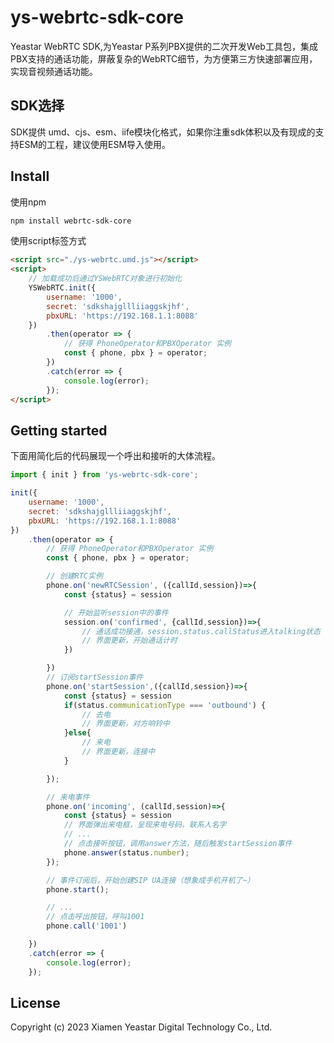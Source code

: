 # ys-webrtc-sdk-core
Yeastar WebRTC SDK,为Yeastar P系列PBX提供的二次开发Web工具包，集成PBX支持的通话功能，屏蔽复杂的WebRTC细节，为方便第三方快速部署应用，实现音视频通话功能。

## SDK选择
SDK提供 umd、cjs、esm、iife模块化格式，如果你注重sdk体积以及有现成的支持ESM的工程，建议使用ESM导入使用。

## Install
使用npm
```bash
npm install webrtc-sdk-core
```
使用script标签方式
```html
<script src="./ys-webrtc.umd.js"></script>
<script>
    // 加载成功后通过YSWebRTC对象进行初始化
    YSWebRTC.init({
        username: '1000',
        secret: 'sdkshajgllliiaggskjhf',
        pbxURL: 'https://192.168.1.1:8088'
    })
        .then(operator => {
            // 获得 PhoneOperator和PBXOperator 实例
            const { phone, pbx } = operator;
        })
        .catch(error => {
            console.log(error);
        });
</script>
```
## Getting started

下面用简化后的代码展现一个呼出和接听的大体流程。

```js
import { init } from 'ys-webrtc-sdk-core';

init({
    username: '1000',
    secret: 'sdkshajgllliiaggskjhf',
    pbxURL: 'https://192.168.1.1:8088'
})
    .then(operator => {
        // 获得 PhoneOperator和PBXOperator 实例
        const { phone, pbx } = operator;

        // 创建RTC实例
        phone.on('newRTCSession', ({callId,session})=>{
            const {status} = session

            // 开始监听session中的事件
            session.on('confirmed', {callId,session})=>{
                // 通话成功接通，session.status.callStatus进入talking状态
                // 界面更新，开始通话计时
            })

        })
        // 订阅startSession事件
        phone.on('startSession',({callId,session})=>{
            const {status} = session
            if(status.communicationType === 'outbound') {
                // 去电
                // 界面更新，对方响铃中
            }else{
                // 来电
                // 界面更新，连接中
            }

        });

        // 来电事件
        phone.on('incoming', (callId,session)=>{
            const {status} = session
            // 界面弹出来电框，呈现来电号码，联系人名字
            // ...
            // 点击接听按钮，调用answer方法，随后触发startSession事件
            phone.answer(status.number);
        });

        // 事件订阅后，开始创建SIP UA连接（想象成手机开机了~）
        phone.start();

        // ...
        // 点击呼出按钮，呼叫1001
        phone.call('1001')

    })
    .catch(error => {
        console.log(error);
    });
```

## License
Copyright (c) 2023 Xiamen Yeastar Digital Technology Co., Ltd.
